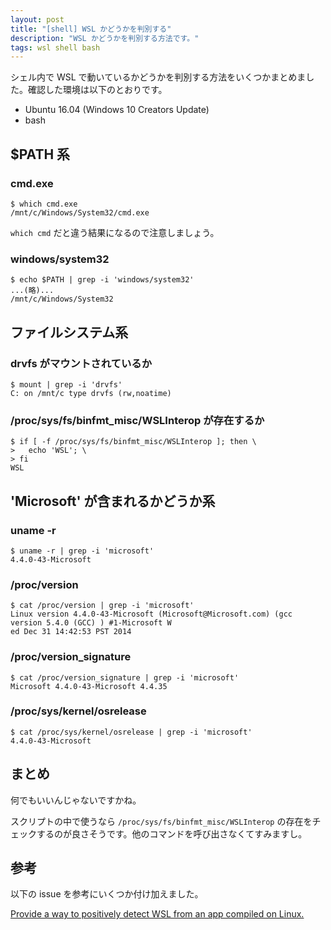 ```yaml
---
layout: post
title: "[shell] WSL かどうかを判別する"
description: "WSL かどうかを判別する方法です。"
tags: wsl shell bash
---
```


シェル内で WSL で動いているかどうかを判別する方法をいくつかまとめました。確認した環境は以下のとおりです。

- Ubuntu 16.04 (Windows 10 Creators Update)
- bash

## $PATH 系

### cmd.exe

```
$ which cmd.exe
/mnt/c/Windows/System32/cmd.exe
```

`which cmd` だと違う結果になるので注意しましょう。

### windows/system32

```
$ echo $PATH | grep -i 'windows/system32'
...(略)...
/mnt/c/Windows/System32
```

## ファイルシステム系

### drvfs がマウントされているか

```
$ mount | grep -i 'drvfs'
C: on /mnt/c type drvfs (rw,noatime)
```

### /proc/sys/fs/binfmt_misc/WSLInterop が存在するか

```
$ if [ -f /proc/sys/fs/binfmt_misc/WSLInterop ]; then \
>   echo 'WSL'; \
> fi
WSL
```

## 'Microsoft' が含まれるかどうか系

### uname -r

```
$ uname -r | grep -i 'microsoft'
4.4.0-43-Microsoft
```

### /proc/version

```
$ cat /proc/version | grep -i 'microsoft'
Linux version 4.4.0-43-Microsoft (Microsoft@Microsoft.com) (gcc version 5.4.0 (GCC) ) #1-Microsoft W
ed Dec 31 14:42:53 PST 2014
```

### /proc/version_signature

```
$ cat /proc/version_signature | grep -i 'microsoft'
Microsoft 4.4.0-43-Microsoft 4.4.35
```

### /proc/sys/kernel/osrelease

```
$ cat /proc/sys/kernel/osrelease | grep -i 'microsoft'
4.4.0-43-Microsoft
```

## まとめ

何でもいいんじゃないですかね。

スクリプトの中で使うなら `/proc/sys/fs/binfmt_misc/WSLInterop` の存在をチェックするのが良さそうです。他のコマンドを呼び出さなくてすみますし。

## 参考

以下の issue を参考にいくつか付け加えました。

[Provide a way to positively detect WSL from an app compiled on Linux.](https://github.com/Microsoft/WSL/issues/423)

